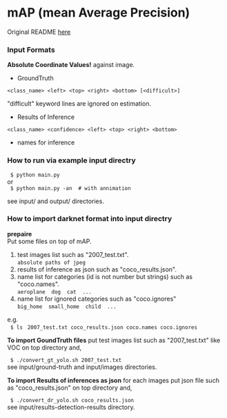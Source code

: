 # mAP (mean Average Precision)

Original README [here](https://github.com/Cartucho/mAP/blob/master/README.md)  


### Input Formats  

**Absolute Coordinate Values!** against image.  

- GroundTruth  

`<class_name> <left> <top> <right> <bottom> [<difficult>]`  

"difficult" keyword lines are ignored on estimation.  

- Results of Inference  

`<class_name> <confidence> <left> <top> <right> <bottom>`  

- names for inference  

### How to run via example input directry  

` $ python main.py`  
    or  
` $ python main.py -an  # with annimation`  

see input/ and output/ directories.  

### How to import darknet format into input directry  

**prepaire**  
Put some files on top of mAP.
1. test images list such as "2007_test.txt".  
`absolute paths of jpeg`  
2. results of inference as json such as "coco_results.json".  
3. name list for categories (id is not number but strings) such as "coco.names".  
` aeroplane  dog  cat  ...  `
4. name list for ignored categories such as "coco.ignores"  
` big_home  small_home  child  ...  `

e.g.  
` $ ls`
` 2007_test.txt coco_results.json coco.names coco.ignores`  

**To import GoundTruth files** put test images list such as "2007_test.txt" like VOC on top directory and,  

` $ ./convert_gt_yolo.sh 2007_test.txt`  
see input/ground-truth and input/images directories.  

**To import Results of inferences as json** for each images put json file such as "coco_results.json" on top directory and,  

` $ ./convert_dr_yolo.sh coco_results.json`  
see input/results-detection-results directory.  

